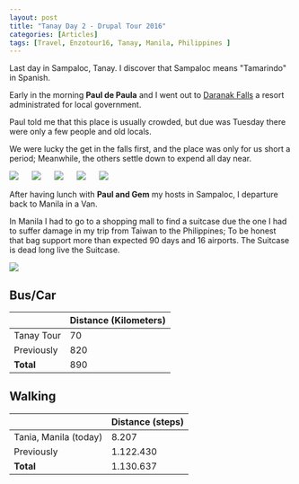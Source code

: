 ```yaml
---
layout: post
title: "Tanay Day 2 - Drupal Tour 2016"
categories: [Articles]
tags: [Travel, Enzotour16, Tanay, Manila, Philippines ]
---
```

Last day in Sampaloc, Tanay.  I discover that Sampaloc means "Tamarindo" in Spanish.

Early in the morning **Paul de Paula** and I went out to [Daranak Falls](https://www.tripadvisor.com.ph/Attraction_Review-g2336235-d3445865-Reviews-Daranak_Falls-Tanay_Rizal_Province_Calabarzon_Region_Luzon.html) a resort administrated for local government.

Paul told me that this place is usually crowded, but due was Tuesday there were only a few people and old locals.

We were lucky the get in the falls first, and the place was only for us short a period; Meanwhile, the others settle down to expend all day near.

<img style="margin-right: 20px;" src="{{site.url }}/assets/img/daranak-falls-1.jpg"/>

<img style="margin-right: 20px;" src="{{site.url }}/assets/img/daranak-falls-2.jpg"/>

<img style="margin-right: 20px;" src="{{site.url }}/assets/img/daranak-falls-3.jpg"/>

<img style="margin-right: 20px;" src="{{site.url }}/assets/img/daranak-falls-4.jpg"/>

<img style="margin-right: 20px;" src="{{site.url }}/assets/img/daranak-falls-5.jpg"/>

After having lunch with **Paul and Gem** my hosts in Sampaloc, I departure back to Manila in a Van.

In Manila I had to go to a shopping mall to find a suitcase due the one I had to suffer damage in my trip from Taiwan to the Philippines; To be honest that bag support more than expected 90 days and 16 airports. The Suitcase is dead long live the Suitcase.

<img style="margin-right: 20px;" src="{{site.url }}/assets/img/manila-suitcase.jpg"/>


## Bus/Car
|  | Distance (Kilometers) |
|---|---|
| Tanay Tour  |  70    |
| Previously  | 820 |
| **Total**  | 890 |

## Walking
|  | Distance (steps) |
|---|---|
| Tania, Manila (today) | 8.207 |
| Previously  | 1.122.430 |
| **Total**  | 1.130.637 |